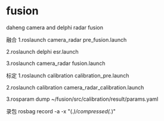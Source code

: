 # fusion
daheng camera and delphi radar fusion

融合
1.roslaunch camera_radar pre_fusion.launch

2.roslaunch delphi esr.launch

3.roslaunch camera_radar fusion.launch

标定
1.roslaunch calibration calibration_pre.launch

2.roslaunch calibration camera_radar_calibration.launch

3.rosparam dump ~/fusion/src/calibration/result/params.yaml

录包
rosbag record -a -x "(.*)/compressed(.*)"
